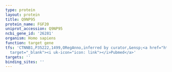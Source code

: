 ```yaml
---
type: protein
layout: protein
title: Q9NP95
protein_name: FGF20
uniprot_accession: Q9NP95
ncbi_gene_id: '26281'
organism: Homo sapiens
function: target gene
tfs: 'CTNNB1,P35222,1499,ORegAnno,inferred by curator,&ensp;<a href="https://www.ncbi.nlm.nih.gov/pubmed/?term=15592430%5Buid%5D"
  target="_blank"><i uk-icon="icon: link"></i>Pubmed</a>'
targets: ''
binding_sites: ''
---
```

